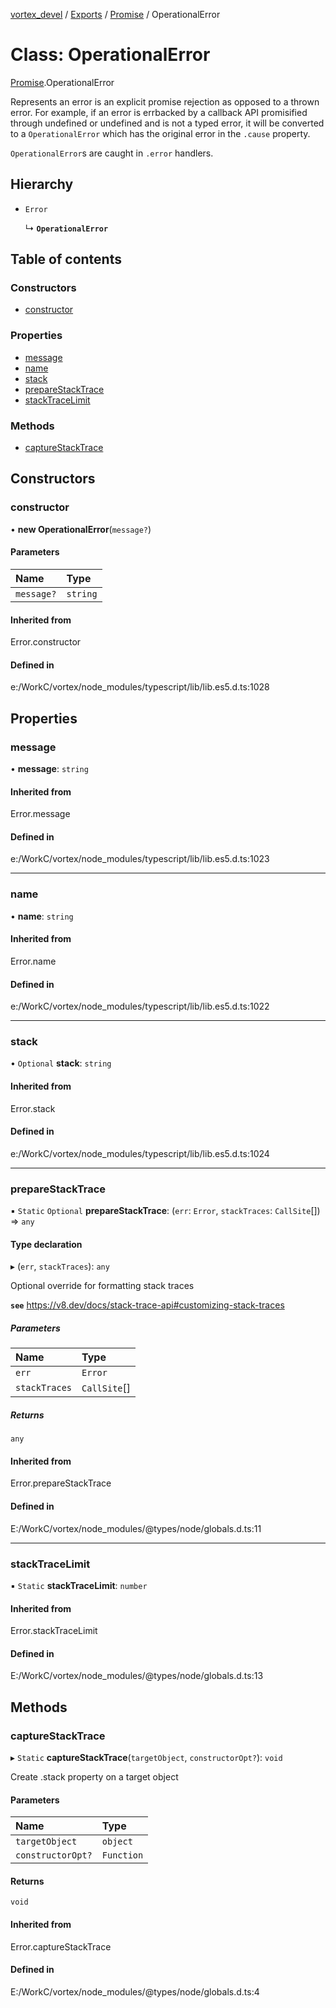 [vortex_devel](../README.md) / [Exports](../modules.md) / [Promise](../modules/Promise.md) / OperationalError

# Class: OperationalError

[Promise](../modules/Promise.md).OperationalError

Represents an error is an explicit promise rejection as opposed to a thrown error.
 For example, if an error is errbacked by a callback API promisified through undefined or undefined
 and is not a typed error, it will be converted to a `OperationalError` which has the original error in
 the `.cause` property.

`OperationalError`s are caught in `.error` handlers.

## Hierarchy

- `Error`

  ↳ **`OperationalError`**

## Table of contents

### Constructors

- [constructor](Promise.OperationalError.md#constructor)

### Properties

- [message](Promise.OperationalError.md#message)
- [name](Promise.OperationalError.md#name)
- [stack](Promise.OperationalError.md#stack)
- [prepareStackTrace](Promise.OperationalError.md#preparestacktrace)
- [stackTraceLimit](Promise.OperationalError.md#stacktracelimit)

### Methods

- [captureStackTrace](Promise.OperationalError.md#capturestacktrace)

## Constructors

### constructor

• **new OperationalError**(`message?`)

#### Parameters

| Name | Type |
| :------ | :------ |
| `message?` | `string` |

#### Inherited from

Error.constructor

#### Defined in

e:/WorkC/vortex/node_modules/typescript/lib/lib.es5.d.ts:1028

## Properties

### message

• **message**: `string`

#### Inherited from

Error.message

#### Defined in

e:/WorkC/vortex/node_modules/typescript/lib/lib.es5.d.ts:1023

___

### name

• **name**: `string`

#### Inherited from

Error.name

#### Defined in

e:/WorkC/vortex/node_modules/typescript/lib/lib.es5.d.ts:1022

___

### stack

• `Optional` **stack**: `string`

#### Inherited from

Error.stack

#### Defined in

e:/WorkC/vortex/node_modules/typescript/lib/lib.es5.d.ts:1024

___

### prepareStackTrace

▪ `Static` `Optional` **prepareStackTrace**: (`err`: `Error`, `stackTraces`: `CallSite`[]) => `any`

#### Type declaration

▸ (`err`, `stackTraces`): `any`

Optional override for formatting stack traces

**`see`** https://v8.dev/docs/stack-trace-api#customizing-stack-traces

##### Parameters

| Name | Type |
| :------ | :------ |
| `err` | `Error` |
| `stackTraces` | `CallSite`[] |

##### Returns

`any`

#### Inherited from

Error.prepareStackTrace

#### Defined in

E:/WorkC/vortex/node_modules/@types/node/globals.d.ts:11

___

### stackTraceLimit

▪ `Static` **stackTraceLimit**: `number`

#### Inherited from

Error.stackTraceLimit

#### Defined in

E:/WorkC/vortex/node_modules/@types/node/globals.d.ts:13

## Methods

### captureStackTrace

▸ `Static` **captureStackTrace**(`targetObject`, `constructorOpt?`): `void`

Create .stack property on a target object

#### Parameters

| Name | Type |
| :------ | :------ |
| `targetObject` | `object` |
| `constructorOpt?` | `Function` |

#### Returns

`void`

#### Inherited from

Error.captureStackTrace

#### Defined in

E:/WorkC/vortex/node_modules/@types/node/globals.d.ts:4
